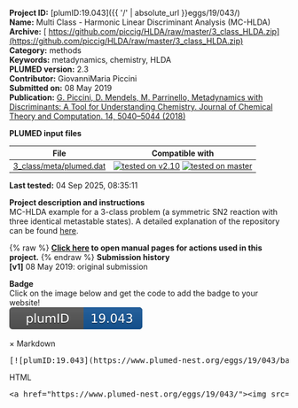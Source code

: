 **Project ID:** [plumID:19.043]({{ '/' | absolute_url }}eggs/19/043/)  
**Name:**  Multi Class - Harmonic Linear Discriminant Analysis (MC-HLDA)  
**Archive:** [ https://github.com/piccig/HLDA/raw/master/3_class_HLDA.zip](https://github.com/piccig/HLDA/raw/master/3_class_HLDA.zip)  
**Category:**  methods  
**Keywords:**  metadynamics, chemistry, HLDA  
**PLUMED version:**  2.3  
**Contributor:**  GiovanniMaria Piccini  
**Submitted on:** 08 May 2019  
**Publication:** [G. Piccini, D. Mendels, M. Parrinello, Metadynamics with Discriminants: A Tool for Understanding Chemistry. Journal of Chemical Theory and Computation. 14, 5040–5044 (2018)](http://dx.doi.org/10.1021/acs.jctc.8b00634)  
  
**PLUMED input files**  
  
| File     | Compatible with |  
|:--------:|:--------:|  
| [3_class/meta/plumed.dat](./data/3_class/meta/plumed.dat.md) |  [![tested on v2.10](https://img.shields.io/badge/v2.10-failed-red.svg)](data/3_class/meta/plumed.dat.plumed.stderr) [![tested on master](https://img.shields.io/badge/master-failed-red.svg)](data/3_class/meta/plumed.dat.plumed_master.stderr) |  
  
**Last tested:**  04 Sep 2025, 08:35:11
  
**Project description and instructions**  
MC-HLDA example for a 3-class problem (a symmetric SN2 reaction with three identical metastable states). A detailed explanation of the repository can be found [here](https://github.com/piccig/HLDA/blob/master/README.md).

  
{% raw %}
<b><a href="https://www.plumed.org/doc-master/user-doc/html/actionlist/?actions=UNITS,UPPER_WALLS,DISTANCE,PRINT,COMBINE,METAD,RESTART,DISTANCES,FLUSH" target="_blank">Click here</a> to open manual pages for actions used in this project.</b>
{% endraw %}
**Submission history**  
**[v1]** 08 May 2019: original submission  
  
**Badge**  
Click on the image below and get the code to add the badge to your website!  
<img src="./badge.svg" alt="plumeDnest:19.043" id="myBtn" class="badge">
<div id="myModal" class="modal">
  <div class="modal-content">
    <span class="close">&times;</span>
    Markdown<pre>[![plumID:19.043](https://www.plumed-nest.org/eggs/19/043/badge.svg)](https://www.plumed-nest.org/eggs/19/043/)</pre>
    HTML<pre>&lt;a href="https://www.plumed-nest.org/eggs/19/043/"&gt;&lt;img src="https://www.plumed-nest.org/eggs/19/043/badge.svg" alt="plumID:19.043"&gt;&lt;/a&gt;</pre>
  </div>
</div>
